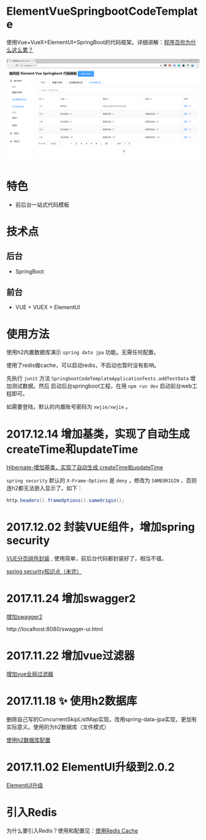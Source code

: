 # ElementVueSpringbootCodeTemplate
使用Vue+VueX+ElementUI+SpringBoot的代码框架。详细讲解：[程序员你为什么这么累？](https://zhuanlan.zhihu.com/p/28705206)


![](pictures/main.png)

# 特色

* 前后台一站式代码模板

# 技术点

## 后台
* SpringBoot

## 前台
* VUE + VUEX + ElementUI

# 使用方法

使用h2内置数据库演示 `spring data jpa` 功能。无需任何配置。

使用了redis做cache，可以启动redis，不启动也暂时没有影响。

先执行 `junit` 方法 `SpringbootCodeTemplateApplicationTests.addTestData` 增加测试数据。然后 启动后台springboot工程，在用 `npm run dev` 启动前台web工程即可。

如需要登陆，默认的内置账号密码为 `xwjie/xwjie` 。

# 2017.12.14 增加基类，实现了自动生成 createTime和updateTime

[Hibernate-增加基类，实现了自动生成 createTime和updateTime](note/Hibernate-auto-add-createTime-updateTime.md)

`spring security` 默认的 `X-Frame-Options` 是 `deny` ，修改为 `SAMEORIGIN` ，否则连h2都无法嵌入显示了。如下：

```Java
http.headers().frameOptions().sameOrigin();
```

# 2017.12.02 封装VUE组件，增加spring security

[VUE分页组件封装](https://zhuanlan.zhihu.com/p/31638307) , 使用简单，前后台代码都封装好了，相当不错。

[spring security知识点（未完）](note/spring-security.md)


# 2017.11.24 增加swagger2

[增加swagger2](enable-swagger2.md)

http://localhost:8080/swagger-ui.html

# 2017.11.22 增加vue过滤器

[增加vue全局过滤器](vue-filter.md)

# 2017.11.18 :sparkles: 使用h2数据库

删除自己写的ConcurrentSkipListMap实现，改用spring-data-jpa实现，更加有实际意义。使用的为h2数据库（文件模式）

[使用h2数据库配置](spring-jpa-data-use-h2-database.md)

# 2017.11.02 ElementUI升级到2.0.2

[ElementUI升级](update-elementui.md)

# 引入Redis

为什么要引入Redis？使用和配置见：[使用Redis Cache](use-redis-cache.md)